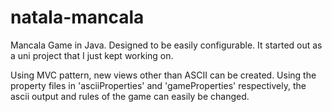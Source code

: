 natala-mancala
==============

Mancala Game in Java. Designed to be easily configurable. 
It started out as a uni project that I just kept working on.

Using MVC pattern, new views other than ASCII can be created.
Using the property files in 'asciiProperties' and 'gameProperties' respectively, the ascii output and rules of the game can easily be changed.
